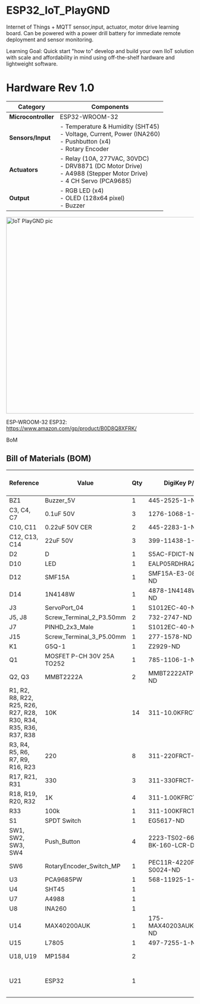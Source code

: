 # ESP32_IoT_PlayGND
Internet of Things + MQTT sensor,input, actuator, motor drive learning board. Can be powered with a power drill battery for immediate remote deployment and sensor monitoring.

Learning Goal: Quick start "how to" develop and build your own IIoT solution with scale and affordability in mind using off-the-shelf hardware and lightweight software.

# Hardware Rev 1.0

| Category       | Components                                                                 |
|----------------|----------------------------------------------------------------------------|
| **Microcontroller** | ESP32-WROOM-32                                                        |
| **Sensors/Input**   | - Temperature & Humidity (SHT45) <br> - Voltage, Current, Power (INA260) <br> - Pushbutton (x4) <br> - Rotary Encoder |
| **Actuators**       | - Relay (10A, 277VAC, 30VDC) <br> - DRV8871 (DC Motor Drive) <br> - A4988 (Stepper Motor Drive) <br> - 4 CH Servo (PCA9685) |
| **Output**          | - RGB LED (x4) <br> - OLED (128x64 pixel) <br> - Buzzer |

<img width="651" height="528" alt="IoT PlayGND pic" src="https://github.com/user-attachments/assets/1f1d1eb7-b0e2-413c-a86f-5fc83ce769eb" />

ESP-WROOM-32 ESP32: https://www.amazon.com/gp/product/B0D8Q8XFRK/


BoM
## Bill of Materials (BOM)
| Reference                                                                 | Value                   | Qty | DigiKey P/N               | Adafruit P/N | AliExpress / Amazon Link                                                                 |
|---------------------------------------------------------------------------|-------------------------|-----|---------------------------|--------------|------------------------------------------------------------------------------------------|
| BZ1                                                                       | Buzzer_5V               | 1   | 445-2525-1-ND             |              |                                                                                          |
| C3, C4, C7                                                                | 0.1uF 50V               | 3   | 1276-1068-1-ND            |              |                                                                                          |
| C10, C11                                                                  | 0.22uF 50V CER          | 2   | 445-2283-1-ND             |              |                                                                                          |
| C12, C13, C14                                                             | 22uF 50V                | 3   | 399-11438-1-ND            |              |                                                                                          |
| D2                                                                        | D                       | 1   | S5AC-FDICT-ND             |              |                                                                                          |
| D10                                                                       | LED                     | 1   | EALP05RDHRA2-ND           |              |                                                                                          |
| D12                                                                       | SMF15A                  | 1   | SMF15A-E3-08CT-ND         |              |                                                                                          |
| D14                                                                       | 1N4148W                 | 1   | 4878-1N4148WCT-ND         |              |                                                                                          |
| J3                                                                        | ServoPort_04            | 1   | S1012EC-40-ND             |              |                                                                                          |
| J5, J8                                                                    | Screw_Terminal_2_P3.50mm| 2   | 732-2747-ND               |              |                                                                                          |
| J7                                                                        | PINHD_2x3_Male          | 1   | S1012EC-40-ND             |              |                                                                                          |
| J15                                                                       | Screw_Terminal_3_P5.00mm| 1   | 277-1578-ND               |              |                                                                                          |
| K1                                                                        | G5Q-1                   | 1   | Z2929-ND                  |              |                                                                                          |
| Q1                                                                        | MOSFET P-CH 30V 25A TO252| 1  | 785-1106-1-ND             |              |                                                                                          |
| Q2, Q3                                                                    | MMBT2222A               | 2   | MMBT2222ATPMSCT-ND        |              |                                                                                          |
| R1, R2, R8, R22, R25, R26, R27, R28, R30, R34, R35, R36, R37, R38         | 10K                     | 14  | 311-10.0KFRCT-ND          |              |                                                                                          |
| R3, R4, R5, R6, R7, R9, R16, R23                                          | 220                     | 8   | 311-220FRCT-ND            |              |                                                                                          |
| R17, R21, R31                                                             | 330                     | 3   | 311-330FRCT-ND            |              |                                                                                          |
| R18, R19, R20, R32                                                        | 1K                      | 4   | 311-1.00KFRCT-ND          |              |                                                                                          |
| R33                                                                       | 100k                    | 1   | 311-100KFRCT-ND           |              |                                                                                          |
| S1                                                                        | SPDT Switch             | 1   | EG5617-ND                 |              |                                                                                          |
| SW1, SW2, SW3, SW4                                                        | Push_Button             | 4   | 2223-TS02-66-60-BK-160-LCR-D-ND |        |                                                                                          |
| SW6                                                                       | RotaryEncoder_Switch_MP | 1   | PEC11R-4220F-S0024-ND     |              |                                                                                          |
| U3                                                                        | PCA9685PW               | 1   | 568-11925-1-ND            |              |                                                                                          |
| U4                                                                        | SHT45                   | 1   |                           | 6174         |                                                                                          |
| U7                                                                        | A4988                   | 1   |                           | 6109         |                                                                                          |
| U8                                                                        | INA260                  | 1   |                           | 4226         |                                                                                          |
| U14                                                                       | MAX40200AUK             | 1   | 175-MAX40203AUK+TCT-ND    |              |                                                                                          |
| U15                                                                       | L7805                   | 1   | 497-7255-1-ND             |              |                                                                                          |
| U18, U19                                                                  | MP1584                  | 2   |                           |              | [AliExpress Link](https://www.aliexpress.us/item/3256806890547813.html)                  |
| U21                                                                       | ESP32                   | 1   |                           |              | [Amazon Link](https://www.amazon.com/gp/product/B0D8Q8XFRK/) _(beware pinout)_            |



